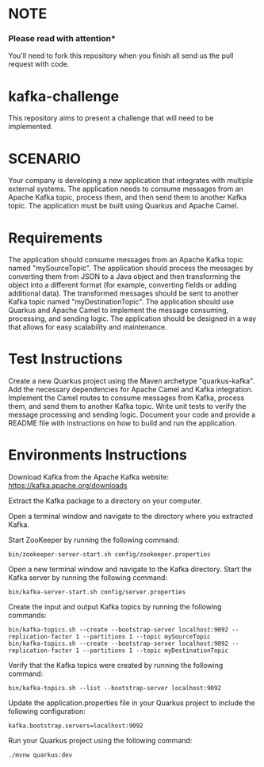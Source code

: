 # NOTE
### Please read with attention*
You'll need to fork this repository when you finish all send us the pull request with code.


# kafka-challenge
This repository aims to present a challenge that will need to be implemented.  


# SCENARIO
Your company is developing a new application that integrates with multiple external systems. The application needs to consume messages from an Apache Kafka topic, process them, and then send them to another Kafka topic. The application must be built using Quarkus and Apache Camel.

# Requirements
The application should consume messages from an Apache Kafka topic named "mySourceTopic".
The application should process the messages by converting them from JSON to a Java object and then transforming the object into a different format (for example, converting fields or adding additional data).
The transformed messages should be sent to another Kafka topic named "myDestinationTopic".
The application should use Quarkus and Apache Camel to implement the message consuming, processing, and sending logic.
The application should be designed in a way that allows for easy scalability and maintenance.

# Test Instructions
Create a new Quarkus project using the Maven archetype "quarkus-kafka".
Add the necessary dependencies for Apache Camel and Kafka integration.
Implement the Camel routes to consume messages from Kafka, process them, and send them to another Kafka topic.
Write unit tests to verify the message processing and sending logic.
Document your code and provide a README file with instructions on how to build and run the application.

# Environments Instructions
Download Kafka from the Apache Kafka website: https://kafka.apache.org/downloads

Extract the Kafka package to a directory on your computer.

Open a terminal window and navigate to the directory where you extracted Kafka.

Start ZooKeeper by running the following command:
```console
bin/zookeeper-server-start.sh config/zookeeper.properties
```
Open a new terminal window and navigate to the Kafka directory.
Start the Kafka server by running the following command:
```console
bin/kafka-server-start.sh config/server.properties
```
Create the input and output Kafka topics by running the following commands:
```console
bin/kafka-topics.sh --create --bootstrap-server localhost:9092 --replication-factor 1 --partitions 1 --topic mySourceTopic
bin/kafka-topics.sh --create --bootstrap-server localhost:9092 --replication-factor 1 --partitions 1 --topic myDestinationTopic
```

Verify that the Kafka topics were created by running the following command:
```console
bin/kafka-topics.sh --list --bootstrap-server localhost:9092
```

Update the application.properties file in your Quarkus project to include the following configuration:
```console
kafka.bootstrap.servers=localhost:9092
```
Run your Quarkus project using the following command:
```console
./mvnw quarkus:dev
```
